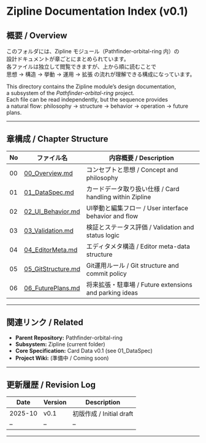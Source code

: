 # Zipline Documentation Index (v0.1)

## 概要 / Overview
このフォルダには、Zipline モジュール（Pathfinder-orbital-ring 内）の  
設計ドキュメントが章ごとにまとめられています。  
各ファイルは独立して閲覧できますが、上から順に読むことで  
思想 → 構造 → 挙動 → 運用 → 拡張 の流れが理解できる構成になっています。

This directory contains the Zipline module’s design documentation,  
a subsystem of the *Pathfinder-orbital-ring* project.  
Each file can be read independently, but the sequence provides  
a natural flow: philosophy → structure → behavior → operation → future plans.

---

## 章構成 / Chapter Structure

| No | ファイル名 | 内容概要 / Description |
|----|-------------|----------------|
| 00 | [00_Overview.md](00_Overview.md) | コンセプトと思想 / Concept and philosophy |
| 01 | [01_DataSpec.md](01_DataSpec.md) | カードデータ取り扱い仕様 / Card handling within Zipline |
| 02 | [02_UI_Behavior.md](02_UI_Behavior.md) | UI挙動と編集フロー / User interface behavior and flow |
| 03 | [03_Validation.md](03_Validation.md) | 検証とステータス評価 / Validation and status logic |
| 04 | [04_EditorMeta.md](04_EditorMeta.md) | エディタメタ構造 / Editor meta-data structure |
| 05 | [05_GitStructure.md](05_GitStructure.md) | Git運用ルール / Git structure and commit policy |
| 06 | [06_FuturePlans.md](06_FuturePlans.md) | 将来拡張・駐車場 / Future extensions and parking ideas |

---

## 関連リンク / Related
- **Parent Repository:** Pathfinder-orbital-ring
- **Subsystem:** Zipline (current folder)
- **Core Specification:** Card Data v0.1 (see 01_DataSpec)
- **Project Wiki:** (準備中 / Coming soon)

---

## 更新履歴 / Revision Log
| Date | Version | Description |
|------|----------|-------------|
| 2025-10 | v0.1 | 初版作成 / Initial draft |
| – | – | – |

---
